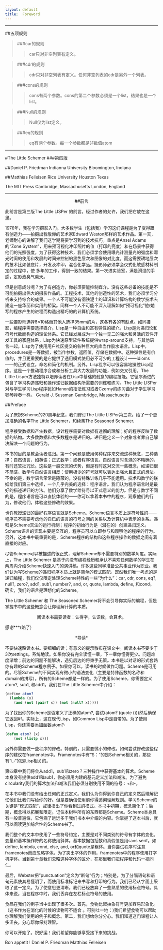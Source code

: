 ```yaml
---
layout: default
title:  Foreword
---
```


--------------

##五项规则


>###car的规则
>>car只对非空列表有定义。


>###cdr的规则
>>cdr只对非空列表有定义。任何非空列表的cdr是另外一个列表。

>###cons的规则
>>cons有两个参数。cons的第二个参数必须是一个list，结果也是一个list。

>###Null的规则
>>Null仅为list定义。

>###eq的规则
>>eq有两个参数。每一个参数都是非数值atom

----------------

#The Little Schemer
###第四版

##Daniel P. Friedman
Indianna University
Bloomington, Indiana

##Matthias Felleisen
Rice University
Houston Texas

The MIT Press
Cambridge, Massachusetts
London, England

------------------

<center>##前言</center>

此前言是第三版The Little LISPer 的前言。经过作者的允许，我们把它放在这里。


1976年，我在学习摄影入门。大多数学生（包括我）学习这们课程是为了变得跟有创造力——拍摄出我敬仰的艺术家Edward Weston那样的艺术作品。第一天，老师耐心的讲解了我们这学期将要学习到的技术技巧。重点是Ansel Adams的“Zone System”，用来预可视化冲印照片的值（打印的亮度）和在场景中获得他们的光照强度。为了获得这种技术，我们必须学会使用曝光计测量光的强度和曝光时间的使用和发展的时间来控制的黑色层次和图像的对比度。而这需要耕地层次的技术比如装底片，开发及冲印，混合化学品。摄影师必须学会仪式化敏感材料制定的过程中，使 多年的工作，得到一致的结果。第一次进实验室，满是滑湿的手感，定影液臭气熏天。

但是创意成分呢？为了有创造力，你必须要能控制媒介。没有这些必备的技能是不可能拍摄出伟大的摄影作品的。工程技术，其他的创造性的艺术，我们必须学习分析来支持综合的成果。一个人不可能没有钢铁泥土的知识和计算结构的数学技术去建造一座华丽和实用的桥梁。同样一个人不可能不深入理解如何“预可视化”他/她写的程序产生的进程而构造出精巧的的计算机系统。


一些摄影师选择8×10格而其他人选择35mm的片，这各有各的有缺点。如同摄影，编程序需要选择媒介。Lisp是一种自由和富有弹性的媒介。Lisp是为递归论和符号代数而构造的理论体系。它已经发展成为一个独一无二的强大和灵活的软件开发工具的家庭体系，Lisp为快速原型软件系统提供wrap-around支持。与其他语言一起，Lisp为了使用用户社区提交的各种巨大的库当作胶水语言。Lisp中，procedures是一等数据，被当作参数，返回值，存储在数据中。这种弹性是有价值的，并且更重要的是它提供了通用模式使用必不可少的工程设计——idioms——的正式设立，命名和简化的机制。另外，Lisp程序可以很容易地操控Lisp程序。这是一个推动程序合成和分析工具大力发展的功能，例如交叉引用。The Little Lisper方法独特以培养读者在Lisp中基础的创意的编程技能。它循序渐进的包含了学习构造递归和操作递归数据结构所需要的训练和练习。The Little LISPer对与学生学习Lisp程序犹如Hanon的指法练习或者Czerny的练习曲对于学生学习钢琴弹奏一样。
Gerald J. Sussman
Gambridge, Massachusetts

##Preface

为了庆祝Scheme的20周年纪念，我们修订The Little LISPer第三次，给了一个更加准确的名字The Little Schemer，和续集The Seasoned Schemer.

程序接受数据和产生数据。设计程序需要对数据有透彻的理解；好的程序反映了数据的结构。大多数数据和大多数程序是递归的。递归是定义一个对象或者靠自己解决解决一个问题的行为。

本书的目的是教会读者递归。第一个问题是使用何种程序来交流这种概念，三种选择：自然语言，如英语；正式数学；或者程序语言。自然语言时含混的不精确的，有时还笨拙冗长。这些是一般交流的优势，但是有时这对交流一些概念，如递归很不简洁。数学与自然语言相反：使用极少的符号就可以表达出强大且正式的想法。不幸的是，数学语言常常是隐蔽的，没有特殊训练几乎不能运用。技术和数学的联姻给我们第三中选择，一个几乎完美的选择：程序语言。我们认为程序语言时是最好的描述递归的方法。他们分享了数学给符号以正式意义的能力。但是与数学不同的是，程序语言是可以直接体验的——你可以拿着本书中的程序，观察他们的行为，修改他们，体验这些修改的效果。

也许教授递归的最好程序语言就是Scheme。Scheme语言本质上是符号性的——程序员不需要考虑他的自已的语言的符号之间的关系以及计算机中表示的关系。递归是Scheme天生的运行机制；程序的初始行为是（潜在的）创建递归定义。Scheme语言的实现主要是交互的，程序员可以立即参与和观察他的程序的行为。另外，这本书中最重要的是，Scheme程序的结构和这些程序操作的数据之间有着直接的对应。

尽管Scheme可以被描述的很正式，理解Scheme却不需要特别的数学角度。实际上，The Little Schemer 是基于向没有编程经历和承认不喜欢任何数学的学生在两周内介绍Scheme快速入门的演讲稿。许多这些同学准备公共事业作为职业。我们认为写Scheme的递归程序本质上就是简单的模式匹配。既然我们唯一考虑的是递归编程，我们仅仅限定处理Scheme特性的一些“为什么”：car, cdr, cons, eq?, null?, zero?, add1, sub1, number?, and, or, quote, lambda, define, 和cond。确实，我们的语言是理想化的Scheme。

The Little Schemer 和 The Seasoned Schemer将不会引导你实际的编程，但是掌握书中的这些概念会让你理解计算的本质。

<center>阅读本书需要读者：认得字，认识数，会算术。</center>

感谢***(略了)

<center>*导读*</center>


不要快速略读本书。要细细的读；有意义的提示散布在课文中。阅读本书不要少于3次settings。系统地读。如果你没有完全读懂一章，下一章你懂得更少。问题难度渐增；前边的问题不能解决，遇见后边的将束手无策。本书是以对话的形式套路你有趣的Scheme程序例子。如果你可以，读书的时候做作习题。Scheme是可用的。尽管Scheme的不同实现有微小的语法变化（主要是特殊函数的名称和domain的拼写），所有的Scheme都是一样的。为了使用Scheme，你需要定义atom?, sub1, 和add1。我们在The Little Schemer中介绍：

```scheme
(define atom?
  (lambda (x)
    (and (not (pair? x)) (not (null? x)))))
```

为了找出你的Scheme是否定义了正确的atom?, 尝试(atom? (quote ()))然后确保它返回#f。实际上，这在现代Lisp，如Common Lisp中是自带的。为了使用Lisp，你还需要添加函数atom?:

```lisp
(defun atom? (x)
    (not (listp x)))
```

另外你需要做一些程序的修改。特别的，只需要微小的修改。如何尝试修改这些程序的建议在framenotes中。Framenotes中有“S：”的是Scheme相关的，那些有”L:”的是Lisp相关的。

第四章中我们将会从add1，sub1和zero？三种操作中获得基本的算术。Scheme本身没有提供add1和aub1，你必须用内建的基元定义加法和减法。为了避免circularity我们的算术加法和减法我们必须分别使用不同的符号：+和-。

在本书中我们没有给出任何的正式定义。我们认为你得到你自己的定义然后理解记忆他们比我们写给你的好。但是要确信使用前你得透彻理解规则。学习Scheme的关键是“模式匹配“，戒律指出了你看到过的模式。本书中初期，概念简化了；后期，概念得以拓展和限定。记住本树种所有的东西都是Scheme。Scheme本身具有一般普遍性，它包涵了远远多于我们书本中介绍的内容。你掌握了这本书后，就可以阅读更加综合性的Scheme书了。

我们整个的文本中使用了一些符号约定，主要是对不同类别的符号有字体的变化。变量和基本操作符的名称使用斜体。基本数据包括数和真假值是用sans serif。如define, lambda, cond, else, and, or和quote是粗体。当你尝试程序时注意framenotes而应忽略字体。为了突出字体的作用，framenotes中的程序使用打字机字体。当到第十章我们忽略这种字体的区分，在那里我们把程序和代码一视同仁。

最后，Webster把“punctuation”定义为“断句”行为；特别是，为了分隔语句和语句元素使其易懂明了，而使用标准标记来书写和打印的行为。我们已经从字面上采取了这一定义。为了使意思更清晰，我们已经放弃了一些熟悉的使用标点符号。具体来说，当在程序中时，我们丢弃在左栏标点符号的使用。

食品在我们的例子当中出现了很多次。首先，食物比起抽象符号更加容易形象化。（这书作为在消化的时候的读物可不适合 。可别吐一地：)我们希望食物可以帮助你理解我们使用的例子和概念。第二，我们想给你分分心。我们知道这门课程让人多沮丧，分心帮你保持理智。

你可以开始了。祝好运！我们希望你能够享受接下来的挑战。

Bon appetit !
Daniel P. Friedman
Matthias Felleisen 

